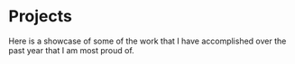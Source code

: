 # Projects
Here is a showcase of some of the work that I have accomplished over the past year that I am most proud of.
